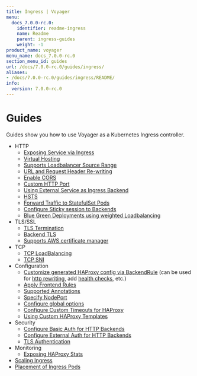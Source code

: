 ```yaml
---
title: Ingress | Voyager
menu:
  docs_7.0.0-rc.0:
    identifier: readme-ingress
    name: Readme
    parent: ingress-guides
    weight: -1
product_name: voyager
menu_name: docs_7.0.0-rc.0
section_menu_id: guides
url: /docs/7.0.0-rc.0/guides/ingress/
aliases:
- /docs/7.0.0-rc.0/guides/ingress/README/
info:
  version: 7.0.0-rc.0
---
```


# Guides

Guides show you how to use Voyager as a Kubernetes Ingress controller.

- HTTP
  - [Exposing Service via Ingress](/docs/7.0.0-rc.0/guides/ingress/http/single-service)
  - [Virtual Hosting](/docs/7.0.0-rc.0/guides/ingress/http/virtual-hosting)
  - [Supports Loadbalancer Source Range](/docs/7.0.0-rc.0/guides/ingress/http/source-range)
  - [URL and Request Header Re-writing](/docs/7.0.0-rc.0/guides/ingress/http/rewrite-rules)
  - [Enable CORS](/docs/7.0.0-rc.0/guides/ingress/http/cors)
  - [Custom HTTP Port](/docs/7.0.0-rc.0/guides/ingress/http/custom-http-port)
  - [Using External Service as Ingress Backend](/docs/7.0.0-rc.0/guides/ingress/http/external-svc)
  - [HSTS](/docs/7.0.0-rc.0/guides/ingress/http/hsts)
  - [Forward Traffic to StatefulSet Pods](/docs/7.0.0-rc.0/guides/ingress/http/statefulset-pod)
  - [Configure Sticky session to Backends](/docs/7.0.0-rc.0/guides/ingress/http/sticky-session)
  - [Blue Green Deployments using weighted Loadbalancing](/docs/7.0.0-rc.0/guides/ingress/http/blue-green-deployment)
- TLS/SSL
  - [TLS Termination](/docs/7.0.0-rc.0/guides/ingress/tls/overview)
  - [Backend TLS](/docs/7.0.0-rc.0/guides/ingress/tls/backend-tls)
  - [Supports AWS certificate manager](/docs/7.0.0-rc.0/guides/ingress/tls/aws-cert-manager)
- TCP
  - [TCP LoadBalancing](/docs/7.0.0-rc.0/guides/ingress/tcp/overview)
  - [TCP SNI](/docs/7.0.0-rc.0/guides/ingress/tcp/tcp-sni)
- Configuration
  - [Customize generated HAProxy config via BackendRule](/docs/7.0.0-rc.0/guides/ingress/configuration/backend-rule) (can be used for [http rewriting](https://www.haproxy.com/doc/aloha/7.0/haproxy/http_rewriting.html), add [health checks](https://www.haproxy.com/doc/aloha/7.0/haproxy/healthchecks.html), etc.)
  - [Apply Frontend Rules](/docs/7.0.0-rc.0/guides/ingress/configuration/frontend-rule)
  - [Supported Annotations](/docs/7.0.0-rc.0/guides/ingress/configuration/annotations)
  - [Specify NodePort](/docs/7.0.0-rc.0/guides/ingress/configuration/node-port)
  - [Configure global options](/docs/7.0.0-rc.0/guides/ingress/configuration/default-options)
  - [Configure Custom Timeouts for HAProxy](/docs/7.0.0-rc.0/guides/ingress/configuration/default-timeouts)
  - [Using Custom HAProxy Templates](/docs/7.0.0-rc.0/guides/ingress/configuration/custom-templates)
- Security
  - [Configure Basic Auth for HTTP Backends](/docs/7.0.0-rc.0/guides/ingress/security/basic-auth)
  - [Configure External Auth for HTTP Backends](/docs/7.0.0-rc.0/guides/ingress/security/oauth)
  - [TLS Authentication](/docs/7.0.0-rc.0/guides/ingress/security/tls-auth)
- Monitoring
  - [Exposing HAProxy Stats](/docs/7.0.0-rc.0/guides/ingress/monitoring/stats)
- [Scaling Ingress](/docs/7.0.0-rc.0/guides/ingress/scaling)
- [Placement of Ingress Pods](/docs/7.0.0-rc.0/guides/ingress/pod-placement)
